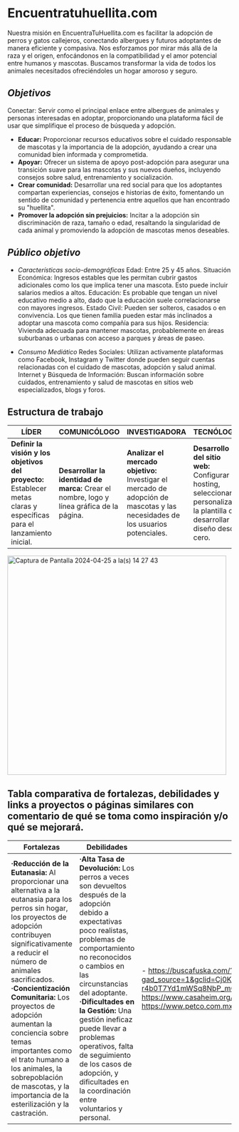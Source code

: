 # Encuentratuhuellita.com


Nuestra misión en EncuentraTuHuellita.com es facilitar la adopción de perros y gatos callejeros, conectando albergues y futuros adoptantes de manera eficiente y compasiva. Nos esforzamos por mirar más allá de la raza y el origen, enfocándonos en la compatibilidad y el amor potencial entre humanos y mascotas. Buscamos transformar la vida de todos los animales necesitados ofreciéndoles un hogar amoroso y seguro.


## *Objetivos*
Conectar: Servir como el principal enlace entre albergues de animales y personas interesadas en adoptar, proporcionando una plataforma fácil de usar que simplifique el proceso de búsqueda y adopción.
- **Educar:** Proporcionar recursos educativos sobre el cuidado responsable de mascotas y la importancia de la adopción, ayudando a crear una comunidad bien informada y comprometida.
- **Apoyar:** Ofrecer un sistema de apoyo post-adopción para asegurar una transición suave para las mascotas y sus nuevos dueños, incluyendo consejos sobre salud, entrenamiento y socialización.
- **Crear comunidad:** Desarrollar una red social para que los adoptantes compartan experiencias, consejos e historias de éxito, fomentando un sentido de comunidad y pertenencia entre aquellos que han encontrado su "huellita".
- **Promover la adopción sin prejuicios:** Incitar a la adopción sin discriminación de raza, tamaño o edad, resaltando la singularidad de cada animal y promoviendo la adopción de mascotas menos deseables.

## *Público objetivo* 

- *Características socio-demográficas*
Edad: Entre 25 y 45 años.
Situación Económica: Ingresos estables que les permitan cubrir gastos adicionales como los que implica tener una mascota. Esto puede incluir salarios medios a altos.
Educación: Es probable que tengan un nivel educativo medio a alto, dado que la educación suele correlacionarse con mayores ingresos.
Estado Civil: Pueden ser solteros, casados o en convivencia. Los que tienen familia pueden estar más inclinados a adoptar una mascota como compañía para sus hijos.
Residencia: Vivienda adecuada para mantener mascotas, probablemente en áreas suburbanas o urbanas con acceso a parques y áreas de paseo.

- *Consumo Mediático*
Redes Sociales: Utilizan activamente plataformas como Facebook, Instagram y Twitter donde pueden seguir cuentas relacionadas con el cuidado de mascotas, adopción y salud animal.
Internet y Búsqueda de Información: Buscan información sobre cuidados, entrenamiento y salud de mascotas en sitios web especializados, blogs y foros.


## Estructura de trabajo 

|LÍDER                  |COMUNICÓLOGO  |INVESTIGADORA| TECNÓLOGO |
|-----------------------|-------------------|-------------|-------|
|**Definir la visión y los objetivos del proyecto:** Establecer metas claras y específicas para el  lanzamiento inicial.|**Desarrollar la identidad de marca:** Crear el nombre, logo y línea gráfica de la página.|**Analizar el mercado objetivo:** Investigar el mercado de adopción de mascotas y las necesidades de los usuarios potenciales. |**Desarrollo del sitio web:** Configurar el hosting, seleccionar y personalizar la plantilla o desarrollar el diseño desde cero.|



<img width="492" alt="Captura de Pantalla 2024-04-25 a la(s) 14 27 43" src="https://github.com/andyvillarrealg/WebAdopci-n/assets/159186356/2c3c92f8-67be-4b4c-a977-ff4d8a6e7781">




## Tabla comparativa de fortalezas, debilidades y links a proyectos o páginas similares con comentario de qué se toma como inspiración y/o qué se mejorará. 




| Fortalezas | Debilidades | Proyectos similares |
|------------|-------------|---------------------|
|**·Reducción de la Eutanasia:** Al proporcionar una alternativa a la eutanasia para los perros sin hogar, los proyectos de adopción contribuyen significativamente a reducir el número de animales sacrificados. **·Concientización Comunitaria:** Los proyectos de adopción aumentan la conciencia sobre temas importantes como el trato humano a los animales, la sobrepoblación de mascotas, y la importancia de la esterilización y la castración. | **·Alta Tasa de Devolución:** Los perros a veces son devueltos después de la adopción debido a expectativas poco realistas, problemas de comportamiento no reconocidos o cambios en las circunstancias del adoptante. **·Dificultades en la Gestión:** Una gestión ineficaz puede llevar a problemas operativos, falta de seguimiento de los casos de adopción, y dificultades en la coordinación entre voluntarios y personal. |- https://buscafuska.com/?gad_source=1&gclid=Cj0KCQjw_qexBhCoARIsAFgBlevvD8kPOvXcHmSP-r4b0T7Yd1mWSq8NbP_mGhnVM_YwEf27gmPy6-saAvf9EALw_wcB - https://www.casaheim.org/ - https://www.pedigreeadoptame.mx/ - https://www.petco.com.mx/adopcion |






 

 
